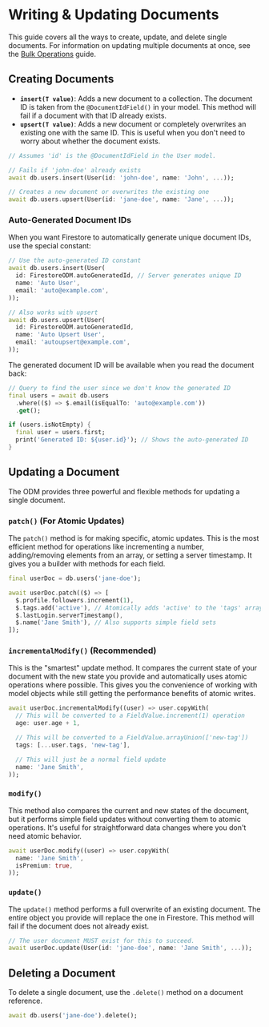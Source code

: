 # Writing & Updating Documents

This guide covers all the ways to create, update, and delete single documents. For information on updating multiple documents at once, see the [Bulk Operations](./bulk-operations) guide.

## Creating Documents

-   **`insert(T value)`**: Adds a new document to a collection. The document ID is taken from the `@DocumentIdField()` in your model. This method will fail if a document with that ID already exists.
-   **`upsert(T value)`**: Adds a new document or completely overwrites an existing one with the same ID. This is useful when you don't need to worry about whether the document exists.

```dart
// Assumes 'id' is the @DocumentIdField in the User model.

// Fails if 'john-doe' already exists
await db.users.insert(User(id: 'john-doe', name: 'John', ...));

// Creates a new document or overwrites the existing one
await db.users.upsert(User(id: 'jane-doe', name: 'Jane', ...));
```

### Auto-Generated Document IDs

When you want Firestore to automatically generate unique document IDs, use the special constant:

```dart
// Use the auto-generated ID constant
await db.users.insert(User(
  id: FirestoreODM.autoGeneratedId, // Server generates unique ID
  name: 'Auto User',
  email: 'auto@example.com',
));

// Also works with upsert
await db.users.upsert(User(
  id: FirestoreODM.autoGeneratedId,
  name: 'Auto Upsert User',
  email: 'autoupsert@example.com',
));
```

The generated document ID will be available when you read the document back:

```dart
// Query to find the user since we don't know the generated ID
final users = await db.users
  .where(($) => $.email(isEqualTo: 'auto@example.com'))
  .get();

if (users.isNotEmpty) {
  final user = users.first;
  print('Generated ID: ${user.id}'); // Shows the auto-generated ID
}
```

## Updating a Document

The ODM provides three powerful and flexible methods for updating a single document.

### `patch()` (For Atomic Updates)

The `patch()` method is for making specific, atomic updates. This is the most efficient method for operations like incrementing a number, adding/removing elements from an array, or setting a server timestamp. It gives you a builder with methods for each field.

```dart
final userDoc = db.users('jane-doe');

await userDoc.patch(($) => [
  $.profile.followers.increment(1),
  $.tags.add('active'), // Atomically adds 'active' to the 'tags' array
  $.lastLogin.serverTimestamp(),
  $.name('Jane Smith'), // Also supports simple field sets
]);
```

### `incrementalModify()` (Recommended)

This is the "smartest" update method. It compares the current state of your document with the new state you provide and automatically uses atomic operations where possible. This gives you the convenience of working with model objects while still getting the performance benefits of atomic writes.

```dart
await userDoc.incrementalModify((user) => user.copyWith(
  // This will be converted to a FieldValue.increment(1) operation
  age: user.age + 1,

  // This will be converted to a FieldValue.arrayUnion(['new-tag'])
  tags: [...user.tags, 'new-tag'],

  // This will just be a normal field update
  name: 'Jane Smith',
));
```

### `modify()`

This method also compares the current and new states of the document, but it performs simple field updates without converting them to atomic operations. It's useful for straightforward data changes where you don't need atomic behavior.

```dart
await userDoc.modify((user) => user.copyWith(
  name: 'Jane Smith',
  isPremium: true,
));
```

### `update()`

The `update()` method performs a full overwrite of an existing document. The entire object you provide will replace the one in Firestore. This method will fail if the document does not already exist.

```dart
// The user document MUST exist for this to succeed.
await userDoc.update(User(id: 'jane-doe', name: 'Jane Smith', ...));
```

## Deleting a Document

To delete a single document, use the `.delete()` method on a document reference.

```dart
await db.users('jane-doe').delete();